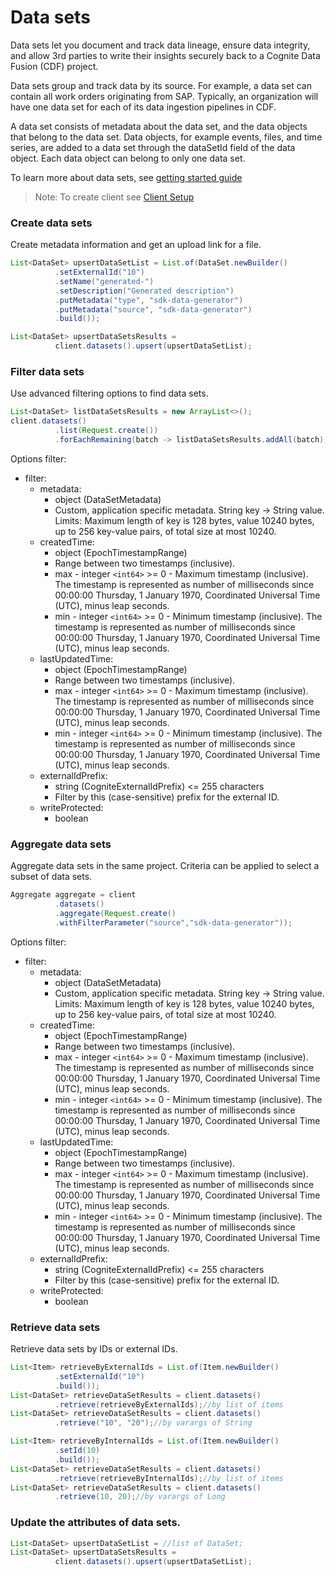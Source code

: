
# Data sets

Data sets let you document and track data lineage, ensure data integrity, and allow 3rd parties to write their insights securely back to a Cognite Data Fusion (CDF) project.

Data sets group and track data by its source. For example, a data set can contain all work orders originating from SAP. Typically, an organization will have one data set for each of its data ingestion pipelines in CDF.

A data set consists of metadata about the data set, and the data objects that belong to the data set. Data objects, for example events, files, and time series, are added to a data set through the dataSetId field of the data object. Each data object can belong to only one data set.

To learn more about data sets, see [getting started guide](https://docs.cognite.com/cdf/data_governance/concepts/datasets/)

> Note: To create client see [Client Setup](clientSetup.md)

### Create data sets

Create metadata information and get an upload link for a file.

```java
List<DataSet> upsertDataSetList = List.of(DataSet.newBuilder() 
          .setExternalId("10") 
          .setName("generated-") 
          .setDescription("Generated description") 
          .putMetadata("type", "sdk-data-generator") 
          .putMetadata("source", "sdk-data-generator") 
          .build()); 

List<DataSet> upsertDataSetsResults = 
          client.datasets().upsert(upsertDataSetList); 
```

### Filter data sets

Use advanced filtering options to find data sets.

```java
List<DataSet> listDataSetsResults = new ArrayList<>(); 
client.datasets() 
          .list(Request.create()) 
          .forEachRemaining(batch -> listDataSetsResults.addAll(batch)); 
```

Options filter:
- filter:
    - metadata:
        - object (DataSetMetadata)
        - Custom, application specific metadata. String key -> String value. Limits: Maximum length of key is 128 bytes, value 10240 bytes, up to 256 key-value pairs, of total size at most 10240.
    - createdTime:
      - object (EpochTimestampRange)
      - Range between two timestamps (inclusive).
      - max
                - integer `<int64>` >= 0
                - Maximum timestamp (inclusive). The timestamp is represented as number of milliseconds since 00:00:00 Thursday, 1 January 1970, Coordinated Universal Time (UTC), minus leap seconds.
      - min
                - integer `<int64>` >= 0
                - Minimum timestamp (inclusive). The timestamp is represented as number of milliseconds since 00:00:00 Thursday, 1 January 1970, Coordinated Universal Time (UTC), minus leap seconds.
    - lastUpdatedTime:
      - object (EpochTimestampRange)
      - Range between two timestamps (inclusive).
      - max
                - integer `<int64>` >= 0
                - Maximum timestamp (inclusive). The timestamp is represented as number of milliseconds since 00:00:00 Thursday, 1 January 1970, Coordinated Universal Time (UTC), minus leap seconds.
      - min
                - integer `<int64>` >= 0
                - Minimum timestamp (inclusive). The timestamp is represented as number of milliseconds since 00:00:00 Thursday, 1 January 1970, Coordinated Universal Time (UTC), minus leap seconds.
    - externalIdPrefix:
        - string (CogniteExternalIdPrefix) <= 255 characters
        - Filter by this (case-sensitive) prefix for the external ID.
    - writeProtected:
        - boolean

### Aggregate data sets

Aggregate data sets in the same project. Criteria can be applied to select a subset of data sets.

```java
Aggregate aggregate = client 
          .datasets() 
          .aggregate(Request.create() 
          .withFilterParameter("source","sdk-data-generator")); 
```

Options filter:
- filter:
    - metadata:
        - object (DataSetMetadata)
        - Custom, application specific metadata. String key -> String value. Limits: Maximum length of key is 128 bytes, value 10240 bytes, up to 256 key-value pairs, of total size at most 10240.
    - createdTime:
      - object (EpochTimestampRange)
      - Range between two timestamps (inclusive).
      - max
                - integer `<int64>` >= 0
                - Maximum timestamp (inclusive). The timestamp is represented as number of milliseconds since 00:00:00 Thursday, 1 January 1970, Coordinated Universal Time (UTC), minus leap seconds.
      - min
                - integer `<int64>` >= 0
                - Minimum timestamp (inclusive). The timestamp is represented as number of milliseconds since 00:00:00 Thursday, 1 January 1970, Coordinated Universal Time (UTC), minus leap seconds.
    - lastUpdatedTime:
      - object (EpochTimestampRange)
      - Range between two timestamps (inclusive).
      - max
                - integer `<int64>` >= 0
                - Maximum timestamp (inclusive). The timestamp is represented as number of milliseconds since 00:00:00 Thursday, 1 January 1970, Coordinated Universal Time (UTC), minus leap seconds.
      - min
                - integer `<int64>` >= 0
                - Minimum timestamp (inclusive). The timestamp is represented as number of milliseconds since 00:00:00 Thursday, 1 January 1970, Coordinated Universal Time (UTC), minus leap seconds.
    - externalIdPrefix:
        - string (CogniteExternalIdPrefix) <= 255 characters
        - Filter by this (case-sensitive) prefix for the external ID.
    - writeProtected:
        - boolean

### Retrieve data sets

Retrieve data sets by IDs or external IDs.

```java
List<Item> retrieveByExternalIds = List.of(Item.newBuilder() 
          .setExternalId("10") 
          .build()); 
List<DataSet> retrieveDataSetResults = client.datasets() 
          .retrieve(retrieveByExternalIds);//by list of items 
List<DataSet> retrieveDataSetResults = client.datasets() 
          .retrieve("10", "20");//by varargs of String 

List<Item> retrieveByInternalIds = List.of(Item.newBuilder() 
          .setId(10) 
          .build()); 
List<DataSet> retrieveDataSetResults = client.datasets() 
          .retrieve(retrieveByInternalIds);//by list of items 
List<DataSet> retrieveDataSetResults = client.datasets() 
          .retrieve(10, 20);//by varargs of Long 
```

### Update the attributes of data sets.


```java
List<DataSet> upsertDataSetList = //list of DataSet; 
List<DataSet> upsertDataSetsResults = 
          client.datasets().upsert(upsertDataSetList);
```